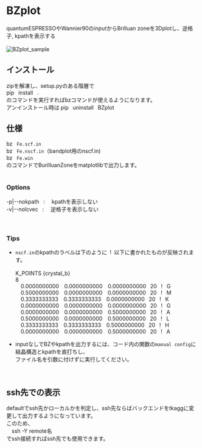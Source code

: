 # BZplot
quantumESPRESSOやWannier90のinputからBrilluan zoneを3Dplotし、逆格子, kpathを表示する<br><br>
![BZplot_sample](https://github.com/YudaiTerao/BZplot/assets/103988651/b9f19c1a-81b0-48b2-9ed6-98b62b49bdac)
## インストール
  zipを解凍し、setup.pyのある階層で<br>
  pip&ensp; install&ensp; .<br>
  のコマンドを実行すればbzコマンドが使えるようになります。<br>
  アンインストール時は
  pip&ensp; uninstall&ensp; BZplot

## 仕様
  bz&ensp; `Fe.scf.in`<br>
  bz&ensp; `Fe.nscf.in`（bandplot用のnscf.in)<br>
  bz&ensp; `Fe.win`<br>
  のコマンドでBurilluanZoneをmatplotlibで出力します。
  <br><br>
  ### Options
  -p|--nokpath&ensp; :&ensp;&ensp;  kpathを表示しない<br>
  -v|--nolcvec&ensp;   :&ensp;&ensp;  逆格子を表示しない<br>
  <br><br>
### Tips
- `nscf.in`のkpathのラベルは下のように&ensp;!&ensp;以下に書かれたものが反映されます。<br><br>
K_POINTS {crystal_b}<br>
8<br>
    &emsp;0.0000000000&emsp;0.0000000000&emsp;0.0000000000&ensp;  20&ensp;  !&ensp;  G<br>
    &emsp;0.5000000000&emsp;0.0000000000&emsp;0.0000000000&ensp;  20&ensp;  !&ensp;  M<br>
    &emsp;0.3333333333&emsp;0.3333333333&emsp;0.0000000000&ensp;  20&ensp;  !&ensp;  K<br>
    &emsp;0.0000000000&emsp;0.0000000000&emsp;0.0000000000&ensp;  20&ensp;  !&ensp;  G<br>
    &emsp;0.0000000000&emsp;0.0000000000&emsp;0.5000000000&ensp;  20&ensp;  !&ensp;  A<br>
    &emsp;0.5000000000&emsp;0.0000000000&emsp;0.5000000000&ensp;  20&ensp;  !&ensp;  L<br>
    &emsp;0.3333333333&emsp;0.3333333333&emsp;0.5000000000&ensp;  20&ensp;  !&ensp;  H<br>
    &emsp;0.0000000000&emsp;0.0000000000&emsp;0.5000000000&ensp;  20&ensp;  !&ensp;  A<br>
  
- inputなしでBZやkpathを出力するには、コード内の関数の`manual config`に結晶構造とkpathを直打ちし、<br>
ファイル名を引数に付けずに実行してください。<br>
<br>

## ssh先での表示
defaultでssh先かローカルかを判定し、ssh先ならばバックエンドをtkaggに変更して出力するようになっています。<br>
このため、<br>
&emsp;ssh -Y remote名<br>
でssh接続すればssh先でも使用できます。<br>

